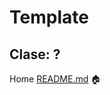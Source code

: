[//]: # (Andrés Segura - Andr7st | github https://github.com/Andr7st)

# Template

## Clase: ?

Home [README.md](../../README.md) 🏠


[//]: # (Andrés Segura - Andr7st | github https://github.com/Andr7st)
